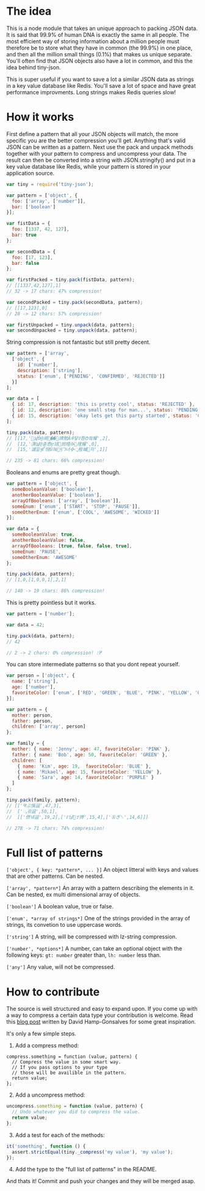 # The idea
This is a node module that takes an unique approach to packing JSON data. It is said that 99.9% of human DNA is exactly the same in all people. The most efficient way of storing information about a million people must therefore be to store what they have in common (the 99.9%) in one place, and then all the million small things (0.1%) that makes us unique separate. You'll often find that JSON objects also have a lot in common, and this the idea behind tiny-json.

This is super useful if you want to save a lot a similar JSON data as strings in a key value database like Redis. You'll save a lot of space and have great performance improvments. Long strings makes Redis queries slow!

# How it works
First define a pattern that all your JSON objects will match, the more specific you are the better compression you'll get. Anything that's valid JSON can be written as a pattern. Next use the pack and unpack methods together with your pattern to compress and uncompress your data. The result can then be converted into a string with JSON.stringify() and put in a key value database like Redis, while your pattern is stored in your application source.

```javascript
var tiny = require('tiny-json');

var pattern = ['object', {
  foo: ['array', ['number']],
  bar: ['boolean']
}];

var fistData = {
  foo: [1337, 42, 127],
  bar: true
};

var secondData = {
  foo: [17, 123],
  bar: false
};

var firstPacked = tiny.pack(fistData, pattern);
// [[1337,42,127],1]
// 32 -> 17 chars: 47% compression!

var secondPacked = tiny.pack(secondData, pattern);
// [[17,123],0]
// 28 -> 12 chars: 57% compression!

var firstUnpacked = tiny.unpack(data, pattern);
var secondUnpacked = tiny.unpack(data, pattern);
```

String compression is not fantastic but still pretty decent.

```javascript
var pattern = ['array',
  ['object', {
    id: ['number'],
    description: ['string'],
    status: ['enum', ['PENDING', 'CONFIRMED', 'REJECTED']]
  }]
];

var data = [
  { id: 17, description: 'this is pretty cool', status: 'REJECTED' },
  { id: 12, description: 'one small step for man...', status: 'PENDING' },
  { id: 15, description: 'okay lets get this party started', status: 'CONFIRMED' },
];

tiny.pack(data, pattern);
// [[17,'஀낦Ӧ@阌��⮁豍勉Ǎꀐ턓ꀆ찀Ტ씤耀',2],
//  [12,'㶃낦@츋悆ư琂㡀曀ᎅ㨒耀',0],
//  [15,'㶆낆ৠЃ悦Ű㎔๨ꠠᘄ녀᳀ু梐墄저',1]]

// 235 -> 81 chars: 66% compression!

```

Booleans and enums are pretty great though.

```javascript
var pattern = ['object', {
  someBooleanValue: ['boolean'],
  anotherBooleanValue: ['boolean'],
  arrayOfBooleans: ['array', ['boolean']],
  someEnum: ['enum', ['START', 'STOP', 'PAUSE']],
  someOtherEnum: ['enum', ['COOL', 'AWESOME', 'WICKED']]
}];

var data = {
  someBooleanValue: true,
  anotherBooleanValue: false,
  arrayOfBooleans: [true, false, false, true],
  someEnum: 'PAUSE',
  someOtherEnum: 'AWESOME'
};

tiny.pack(data, pattern);
// [1,0,[1,0,0,1],2,1]

// 140 -> 19 chars: 86% compression!
```

This is pretty pointless but it works.

```javascript
var pattern = ['number'];

var data = 42;

tiny.pack(data, pattern);
// 42

// 2 -> 2 chars: 0% compression! :P
```

You can store intermediate patterns so that you dont repeat yourself.

```javascript
var person = ['object', {
  name: ['string'],
  age: ['number'],
  favoriteColor: ['enum', ['RED', 'GREEN', 'BLUE', 'PINK', 'YELLOW', 'ORANGE', 'PURPLE']]
}];

var pattern = {
  mother: person,
  father: person,
  children: ['array', person]
};

var family = {
  mother: { name: 'Jenny', age: 47, favoriteColor: 'PINK' },
  father: { name: 'Bob', age: 50, favoriteColor: 'GREEN' },
  children: [
    { name: 'Kim', age: 19,  favoriteColor: 'BLUE' },
    { name: 'Mikael', age: 15, favoriteColor: 'YELLOW' },
    { name: 'Sara', age: 14, favoriteColor: 'PURPLE' }
  ]
};

tiny.pack(family, pattern);
// [['ᒅぶ悞䀀',47,3],
//  ['ႇ끆䀀',50,1],
//  [['㒄낶䀀',19,2],['Ⲅ냖ࡠꘃ搀',15,4],['㊄ぎ␀',14,6]]]

// 278 -> 71 chars: 74% compression!

```

# Full list of patterns
`['object', { key: *pattern*, ... }]` An object litteral with keys and values that are other patterns. Can be nested.


`['array', *pattern*]` An array with a pattern describing the elements in it. Can be nested, ex multi dimensional array of objects.

`['boolean']` A boolean value, true or false.

`['enum', *array of strings*]` One of the strings provided in the array of strings, its convetion to use uppercase words.

`['string']` A string, will be compressed with lz-string compression.

`['number', *options*]` A number, can take an optional object with the following keys: `gt: number` greater than, `lh: number` less than.

`['any']`
Any value, will not be compressed.

# How to contribute
The source is well structured and easy to expand upon. If you come up with a way to compress a certain data type your contribution is welcome. Read this [blog post](http://www.davidhampgonsalves.com/Compress-JSON.js/) written by David Hamp-Gonsalves for some great inspiration.

It's only a few simple steps.

1) Add a compress method:
```javscript
compress.something = function (value, pattern) {
  // Compress the value in some smart way.
  // If you pass options to your type
  // those will be availible in the pattern.
  return value;
};
```

2) Add a uncompress method:
```javascript
uncompress.something = function (value, pattern) {
  // Undo whatever you did to compress the value.
  return value;
};
```

3) Add a test for each of the methods:
```javascript
it('something', function () {
  assert.strictEqual(tiny._compress('my value'), 'my value');
});
```

4) Add the type to the "full list of patterns" in the README.

And thats it! Commit and push your changes and they will be merged asap.
